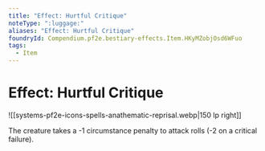 ```yaml
---
title: "Effect: Hurtful Critique"
noteType: ":luggage:"
aliases: "Effect: Hurtful Critique"
foundryId: Compendium.pf2e.bestiary-effects.Item.HKyMZobjOsd6WFuo
tags:
  - Item
---
```


# Effect: Hurtful Critique
![[systems-pf2e-icons-spells-anathematic-reprisal.webp|150 lp right]]

The creature takes a -1 circumstance penalty to attack rolls (-2 on a critical failure).
